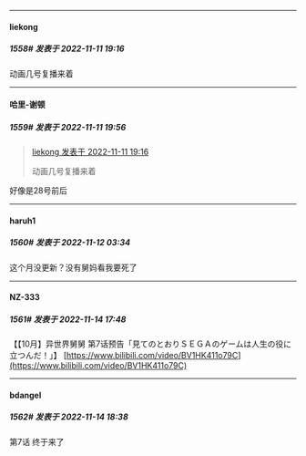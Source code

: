 

*****

####  liekong  
##### 1558#       发表于 2022-11-11 19:16

动画几号复播来着



*****

####  哈里-谢顿  
##### 1559#       发表于 2022-11-11 19:56

<blockquote><a href="httphttps://bbs.saraba1st.com/2b/forum.php?mod=redirect&amp;goto=findpost&amp;pid=58391082&amp;ptid=1754522" target="_blank">liekong 发表于 2022-11-11 19:16</a>

动画几号复播来着</blockquote>
好像是28号前后



*****

####  haruh1  
##### 1560#       发表于 2022-11-12 03:34

这个月没更新？没有舅妈看我要死了



*****

####  NZ-333  
##### 1561#       发表于 2022-11-14 17:48

【【10月】异世界舅舅 第7话预告「見てのとおりＳＥＧＡのゲームは人生の役に立つんだ！」】 [https://www.bilibili.com/video/BV1HK411o79C](https://www.bilibili.com/video/BV1HK411o79C)



*****

####  bdangel  
##### 1562#       发表于 2022-11-14 18:38

 第7话 终于来了

